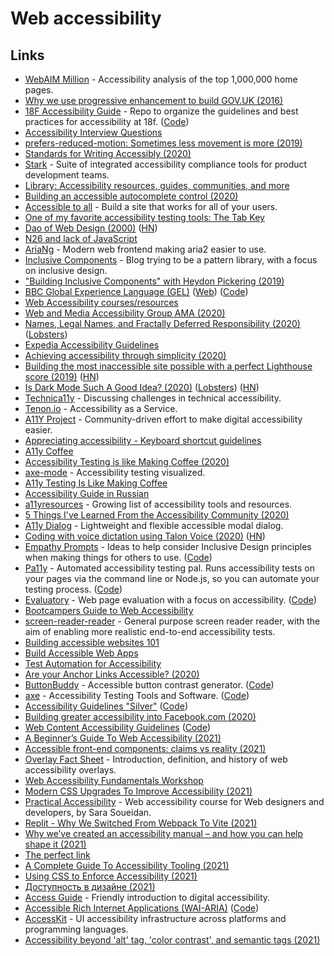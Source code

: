 # Web accessibility

## Links

- [WebAIM Million](https://webaim.org/projects/million/) - Accessibility analysis of the top 1,000,000 home pages.
- [Why we use progressive enhancement to build GOV.UK (2016)](https://technology.blog.gov.uk/2016/09/19/why-we-use-progressive-enhancement-to-build-gov-uk/)
- [18F Accessibility Guide](https://accessibility.18f.gov/) - Repo to organize the guidelines and best practices for accessibility at 18f. ([Code](https://github.com/18F/accessibility))
- [Accessibility Interview Questions](https://github.com/scottaohara/accessibility_interview_questions)
- [prefers-reduced-motion: Sometimes less movement is more (2019)](https://web.dev/prefers-reduced-motion/)
- [Standards for Writing Accessibly (2020)](https://alistapart.com/article/standards-for-writing-accessibly/)
- [Stark](https://www.getstark.co/) - Suite of integrated accessibility compliance tools for product development teams.
- [Library: Accessibility resources, guides, communities, and more](https://www.getstark.co/library/)
- [Building an accessible autocomplete control (2020)](https://adamsilver.io/articles/building-an-accessible-autocomplete-control/)
- [Accessible to all](https://web.dev/accessible/) - Build a site that works for all of your users.
- [One of my favorite accessibility testing tools: The Tab Key](https://www.matuzo.at/blog/testing-with-tab/)
- [Dao of Web Design (2000)](https://alistapart.com/article/dao/) ([HN](https://news.ycombinator.com/item?id=22521557))
- [N26 and lack of JavaScript](https://hugogiraudel.com/2020/01/20/n26-and-lack-of-javascript/)
- [AriaNg](https://github.com/mayswind/AriaNg) - Modern web frontend making aria2 easier to use.
- [Inclusive Components](https://inclusive-components.design/) - Blog trying to be a pattern library, with a focus on inclusive design.
- ["Building Inclusive Components" with Heydon Pickering (2019)](https://www.youtube.com/watch?v=C7uX6uvHnlQ&t=1020s)
- [BBC Global Experience Language (GEL)](https://bbc.github.io/gel/) ([Web](https://www.bbc.co.uk/gel)) ([Code](https://github.com/bbc/gel))
- [Web Accessibility courses/resources](https://www.reddit.com/r/webdev/comments/aqm6l4/i_cant_find_a_single_web_accessibility_course/)
- [Web and Media Accessibility Group AMA (2020)](https://hashnode.com/post/the-web-and-media-accessibility-group-ama-ck9wy7s5w01j4nbs1kle8k7gn)
- [Names, Legal Names, and Fractally Deferred Responsibility (2020)](https://nora.codes/post/names-legal-names-and-fractally-deferred-responsibility/) ([Lobsters](https://lobste.rs/s/61iy3h/names_legal_names_fractally_deferred))
- [Expedia Accessibility Guidelines](https://accessibility.expedia.biz/)
- [Achieving accessibility through simplicity (2020)](https://sourcehut.org/blog/2020-05-27-accessibility-through-simplicity/)
- [Building the most inaccessible site possible with a perfect Lighthouse score (2019)](https://www.matuzo.at/blog/building-the-most-inaccessible-site-possible-with-a-perfect-lighthouse-score/) ([HN](https://news.ycombinator.com/item?id=23440752))
- [Is Dark Mode Such A Good Idea? (2020)](https://kevq.uk/is-dark-mode-such-a-good-idea/) ([Lobsters](https://lobste.rs/s/o4su2v/is_dark_mode_such_good_idea)) ([HN](https://news.ycombinator.com/item?id=23495052))
- [Technica11y](https://technica11y.org/) - Discussing challenges in technical accessibility.
- [Tenon.io](https://tenon.io/) - Accessibility as a Service.
- [A11Y Project](https://www.a11yproject.com/) - Community-driven effort to make digital accessibility easier.
- [Appreciating accessibility - Keyboard shortcut guidelines](https://erresen.github.io/csharp/dotnet/accessibility/shortcuts/visualstudio/2020/07/26/appreciating-accessibility.html)
- [A11y Coffee](https://a11y.coffee/)
- [Accessibility Testing is like Making Coffee (2020)](https://madalyn.dev/blog/a11y-testing-coffee/)
- [axe-mode](https://github.com/raunofreiberg/axe-mode) - Accessibility testing visualized.
- [A11y Testing Is Like Making Coffee](https://a11y.coffee/a11y-testing-making-coffee/)
- [Accessibility Guide in Russian](http://specialbank.ru/guide/)
- [a11yresources](https://a11yresources.webflow.io/) - Growing list of accessibility tools and resources.
- [5 Things I've Learned From the Accessibility Community (2020)](https://marcysutton.github.io/5-things-i-learned-from-accessibility/#/)
- [A11y Dialog](https://github.com/edenspiekermann/a11y-dialog) - Lightweight and flexible accessible modal dialog.
- [Coding with voice dictation using Talon Voice (2020)](https://joshwcomeau.com/accessibility/hands-free-coding/) ([HN](https://news.ycombinator.com/item?id=24846887))
- [Empathy Prompts](https://empathyprompts.net/) - Ideas to help consider Inclusive Design principles when making things for others to use. ([Code](https://github.com/ericwbailey/empathy-prompts))
- [Pa11y](https://pa11y.org/) - Automated accessibility testing pal. Runs accessibility tests on your pages via the command line or Node.js, so you can automate your testing process. ([Code](https://github.com/pa11y/pa11y))
- [Evaluatory](https://darekkay.com/evaluatory/) - Web page evaluation with a focus on accessibility. ([Code](https://github.com/darekkay/evaluatory))
- [Bootcampers Guide to Web Accessibility](https://a11y-with-lindsey.ck.page/products/pre-order-the-bootcampers-guide-to-web)
- [screen-reader-reader](https://github.com/phenomnomnominal/screen-reader-reader) - General purpose screen reader reader, with the aim of enabling more realistic end-to-end accessibility tests.
- [Building accessible websites 101](https://www.weba11y101.com/)
- [Build Accessible Web Apps](https://testingaccessibility.com/)
- [Test Automation for Accessibility](https://testautomationu.applitools.com/accessibility-testing-tutorial/)
- [Are your Anchor Links Accessible? (2020)](https://amberwilson.co.uk/blog/are-your-anchor-links-accessible/)
- [ButtonBuddy](https://buttonbuddy.dev/) - Accessible button contrast generator. ([Code](https://github.com/5t3ph/buttonbuddy))
- [axe](https://www.deque.com/axe/) - Accessibility Testing Tools and Software. ([Code](https://github.com/dequelabs/axe-core))
- [Accessibility Guidelines "Silver"](https://w3c.github.io/silver/) ([Code](https://github.com/w3c/silver))
- [Building greater accessibility into Facebook.com (2020)](https://engineering.fb.com/2020/07/30/web/facebook-com-accessibility/?sf242103664=1)
- [Web Content Accessibility Guidelines](https://w3c.github.io/wcag/guidelines/) ([Code](https://github.com/w3c/wcag))
- [A Beginner’s Guide To Web Accessibility (2021)](https://bootcamp.uxdesign.cc/beginners-guide-to-web-accessibility-514644750b0f)
- [Accessible front-end components: claims vs reality (2021)](https://hiddedevries.nl/en/blog/2021-04-02-accessible-front-end-components-claims-vs-reality)
- [Overlay Fact Sheet](https://overlayfactsheet.com/) - Introduction, definition, and history of web accessibility overlays.
- [Web Accessibility Fundamentals Workshop](https://www.sandrina-p.net/workshop-a11y/)
- [Modern CSS Upgrades To Improve Accessibility (2021)](https://moderncss.dev/modern-css-upgrades-to-improve-accessibility/)
- [Practical Accessibility](https://practical-accessibility.today/) - Web accessibility course for Web designers and developers, by Sara Soueidan.
- [Replit - Why We Switched From Webpack To Vite (2021)](https://blog.replit.com/vite)
- [Why we’ve created an accessibility manual – and how you can help shape it (2021)](https://accessibility.blog.gov.uk/2021/05/27/why-weve-created-an-accessibility-manual-and-how-you-can-help-shape-it/)
- [The perfect link](https://a11y-collective.com/blog/the-perfect-link/)
- [A Complete Guide To Accessibility Tooling (2021)](https://www.smashingmagazine.com/2021/06/complete-guide-accessibility-tooling/)
- [Using CSS to Enforce Accessibility (2021)](https://adrianroselli.com/2021/06/using-css-to-enforce-accessibility.html)
- [Доступность в дизайне (2021)](https://teletype.in/@romanshamin/a11y-for-designers)
- [Access Guide](https://accessguide.io/) - Friendly introduction to digital accessibility.
- [Accessible Rich Internet Applications (WAI-ARIA)](https://w3c.github.io/aria/) ([Code](https://github.com/w3c/aria))
- [AccessKit](https://github.com/AccessKit/accesskit) - UI accessibility infrastructure across platforms and programming languages.
- [Accessibility beyond 'alt' tag, 'color contrast', and semantic tags (2021)](https://hellonehha.hashnode.dev/accessibility-beyond-alt-tag-color-contrast-and-semantic-tags-ckt5jjl9601s97us13soac1er)
